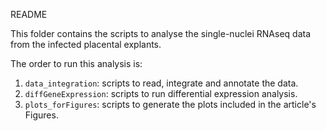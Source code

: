 README

This folder contains the scripts to analyse the single-nuclei RNAseq data from the infected placental explants.

The order to run this analysis is:
1) `data_integration`: scripts to read, integrate and annotate the data.
2) `diffGeneExpression`: scripts to run differential expression analysis.
3) `plots_forFigures`: scripts to generate the plots included in the article's Figures.
